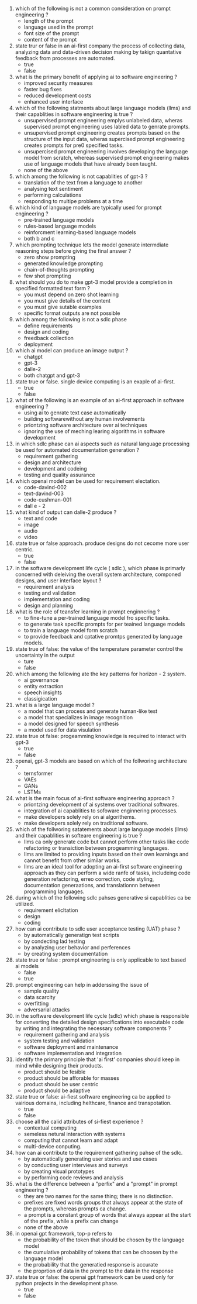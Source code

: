 1. which of the following is not a common consideration on prompt engineering ?
    - length of the prompt
    - language used in the prompt
    - font size of the prompt
    - content of the prompt
2. state trur or false in an ai-first company the process of collecting data, analyzing data and data-driven decision making by takign quantative feedback from processes are automated.
    - true
    - false
3. what is the primary benefit of applying ai to software engineering ?
    - improved security measures
    - faster bug fixes
    - reduced development costs
    - enhanced user interface
4. which of the following statments about large language models (llms) and their capablities in software engineering is true ? 
    - unsupervised prompt engineering emplys unlabeled data, wheras supervised prompt engineering uses labled data to genrate prompts.
    - unsupervised prompt engineering creates prompts based on the structure of the input data, wheras supercised prompt engineering creates prompts for pre0 specified tasks.
    - unsupercised prompt engineering involves developing the language model from scratch, whereas supervised prompt engineering makes use of language models that have already been taught.
    - none of the above
5. which among the following is not capablities of gpt-3 ? 
    - translation of the text from a language to another
    - analysing text sentiment
    - performing calculations
    - responding to multipe problems at a time
6. which kind of language models are typically used for prompt engineering ?
    - pre-trained language models 
    - rules-based language models
    - reinforcment learning-based language models
    - both b and c 
7. which prompting technique lets the model generate intermdiate reasoning steps before giving the final answer ? 
    - zero show prompting
    - generated knowledge prompting
    - chain-of-thoughts prompting
    - few shot prompting
8. what should you do to make gpt-3 model provide a completion in specified formatted text form ?
    - you must depend on zero shot learning
    - you must give details of the content
    - you must give sutable examples
    - specific format outputs are not possible
9. which among the following is not a sdlc phase
    - define requirements
    - design and coding
    - freedback collection 
    - deployment
10. which ai model can produce an image output ?
    - chatgpt
    - gpt-3
    - dalle-2
    - both chatgpt and gpt-3
11. state true or false. single device computing is an exaple of ai-first.
    - true
    - false
12. what of the following is an example of an ai-first approach in software engineering ?
    - using ai to genrate text case automatically
    - building softwarewithout any human involvements
    - priontzing software architecture over ai techniques
    - ignoring the use of meching learing algorithms in software development
13. in which sdlc phase can ai aspects such as natural language processing be used for automated documentation generation ?
    - requirement gathering 
    - design and architecture
    - development and codeing
    - testing and quality assurance
14. which openai model can be used for requirement electation.
    - code-davind-002
    - text-davind-003
    - code-cushman-001
    - dall e - 2
15. what kind of output can dalle-2 produce ?
    - text and code 
    - image 
    - audio 
    - video
16. state true or false approach. produce designs do not cecome more user centric.
    - true
    - false
17. in the software development life cycle ( sdlc ), which phase is primarly concerned with deleiving the overall system architecture, componed designs, and user interface layout ?
    - requirement analysis
    - testing and validation
    - implementation and coding
    - design and planning
18. what is the role of teansfer learning in prompt enginnering ?
    - to fine-tune a per-trained language model fro specific tasks.
    - to generate task specific prompts for per teained language models 
    - to train a language model form scratch
    - to provide feedback and cptative promtps generated by language models.
19. state true of false: the value of the temperature parameter control the uncertainty in the output
    - ture
    - false
20. which among the following ate the key patterns for horizon - 2 system. 
    - ai governance
    - entity extraction
    - speech insights
    - classigication
21. what is a large language model ?
    - a model that can process and generate human-like test
    - a model that specializes in image recognition
    - a model designed for speech synthesis
    - a model used for data visulation
22. state true ot false: progeamming knowledge is required to interact with gpt-3
    - true
    - false
23. openai, gpt-3 models are based on which of the follworing architecture ? 
    - ternsformer
    - VAEs
    - GANs
    - LSTMs
24. what is the main focus of ai-first software engineering approach ?
    - priontzing development of ai systems over traditional softwares.
    - integration of ai capablities to sofoware enginnering processes.
    - make developers solely rely on ai algorithems.
    - make developers solely rely on traditional software.
25. which of the follworing satatements about large language models (llms) and their capablities in softeare engineering is true ?
    - llms ca only generate code but cannot perform other tasks like code refactoring or transiction between progeamming languages.
    - llms are limited to providing inputs based on their own learnings and cannot benefit from other similar works.
    - llms are an ideal tool for adopting an ai-first software engineering approach as they can perform a wide ranfe of tasks, includeing code generation refactoring, erreo correction, code styling, documentation generaations, and translationnn between programming languages.
26. during which of the following sdlc pahses generative si capablities ca be utilized.
    - requirement elicltation
    - design
    - coding
27. how can ai contribute to sdlc user acceptance testing (UAT) phase ?
    - by automatically generatign test scripts
    - by condecting lad testing
    - by analyzing user behavior and perferences
    - by creating system documentation
28. state true or false : prompt engineering is only applicable to text based ai models
    - false
    - true
29. prompt engineering can help in adderssing the issue of 
    - sample quality
    - data scarcity
    - overfitting 
    - adversarial attacks
30. in the software development life cycle (sdlc) which phase is responsible for converting the detailed design specifications into executable code by writing and integrating the necessary software components ?
    - requirement gathering and analysis
    - system testing and validation
    - software deployment and maintenance
    - software implementation and integration
31. identify the primary principle that 'ai first' companies should keep in mind while designing their products.
    - product should be fesible
    - product should be afforable for masses
    - product should be user centric
    - product should be adaptive
32. state true or false: ai-fiest software engineering ca be applied to vairious domains, including helthcare, finance and transpotation.
    - true
    - false
33. choose all the calid attributes of si-fiest experience ?
    - contextual computing
    - semeless netural interaction with systems
    - computing that cannot learn and adapt 
    - multi-device conputing.
34. how can ai contribute to the requirement gathering pahse of the sdlc.
    - by automatically generating user stories and use cases
    - by conducting user interviews and surveys
    - by creating visual prototypes
    - by performing code reviews and analysis
35. what is the difference between a "perfix" and a "prompt" in prompt engineering ?
    - they are two names for the same thing; there is no distinction.
    - prefixes are fixed words groups that always appear at the state of the prompts, whereas prompts ca change. 
    - a prompt is a constant group of words that always appear at the start of the prefix, while a prefix can change
    - none of the above
36. in openai gpt framework, top-p refers to 
    - the probability of the token that should be chosen by the language model 
    - the cumulative probability of tokens that can be choosen by the language model
    - the probability that the generatied response is accurate
    - the proprtion of data in the prompt to the data in the response
37. state true or false: the openai gpt framework can be used only for python projects in the development phase.
    - true
    - false


